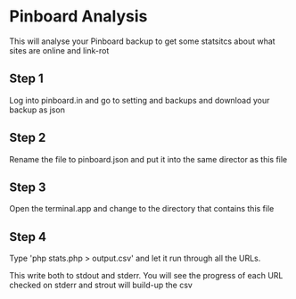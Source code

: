# Pinboard Analysis
This will analyse your Pinboard backup to get some statsitcs about what sites are online and link-rot

## Step 1
Log into pinboard.in and go to setting and backups and download your backup as json

## Step 2
Rename the file to pinboard.json and put it into the same director as this file

## Step 3
Open the terminal.app and change to the directory that contains this file

## Step 4
Type 'php stats.php > output.csv' and let it run through all the URLs.

This write both to stdout and stderr. You will see the progress of each URL checked on stderr and strout will build-up the csv

